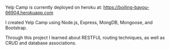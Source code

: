 Yelp Camp is currently deployed on heroku at: https://boiling-bayou-66904.herokuapp.com

I created Yelp Camp using Node.js, Express, MongDB, Mongoose, and Bootstrap. 

Through this project I learned about RESTFUL routing techniques, as well as CRUD and database associations.

